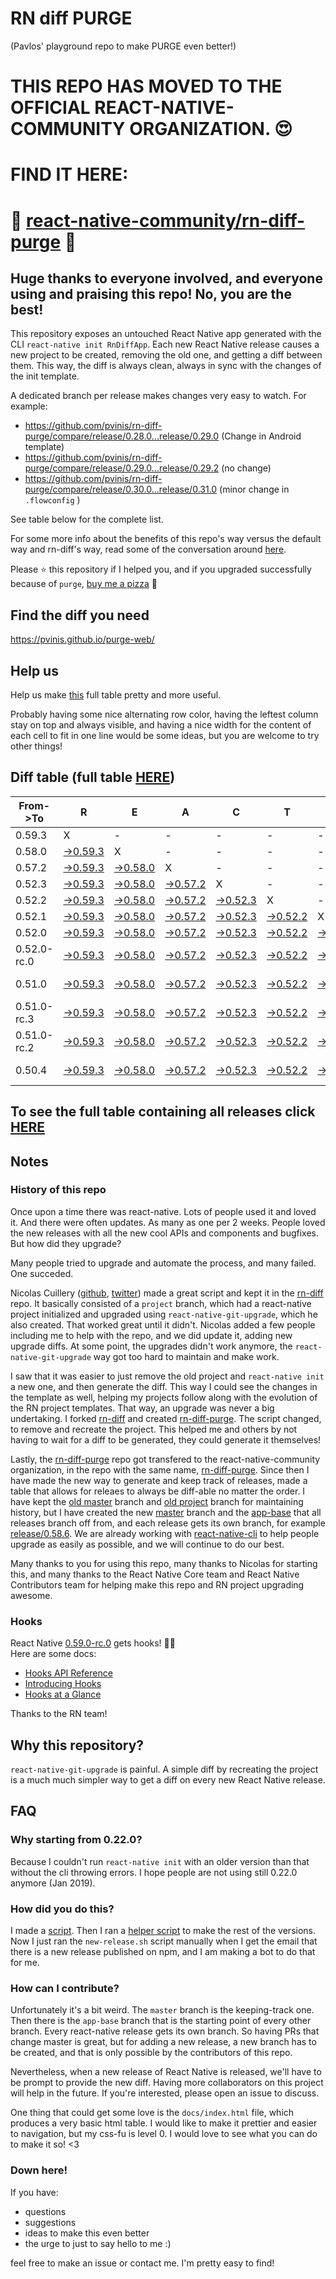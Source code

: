 # RN diff PURGE
(Pavlos' playground repo to make PURGE even better!)

# THIS REPO HAS MOVED TO THE OFFICIAL REACT-NATIVE-COMMUNITY ORGANIZATION. 😍
# FIND IT HERE:  
# 💪 [react-native-community/rn-diff-purge](https://github.com/react-native-community/rn-diff-purge) 🎉
## Huge thanks to everyone involved, and everyone using and praising this repo! No, you are the best!

This repository exposes an untouched React Native app generated with the CLI
`react-native init RnDiffApp`. Each new React Native release causes a new project to be created, removing the old one, and getting a diff between them. This way, the diff is always clean, always in sync with the changes of the init template.

A dedicated branch per release makes changes very easy
to watch. For example:

* https://github.com/pvinis/rn-diff-purge/compare/release/0.28.0...release/0.29.0
(Change in Android template)
* https://github.com/pvinis/rn-diff-purge/compare/release/0.29.0...release/0.29.2
(no change)
* https://github.com/pvinis/rn-diff-purge/compare/release/0.30.0...release/0.31.0
(minor change in `.flowconfig` )

See table below for the complete list.

For some more info about the benefits of this repo's way versus the default way and rn-diff's way, read some of the conversation around [here](https://github.com/react-native-community/discussions-and-proposals/issues/68#issuecomment-452227478).

Please :star: this repository if I helped you, and if you upgraded successfully because of `purge`, [buy me a pizza](https://www.buymeacoffee.com/DGWwHVZ4s) :pizza:

## Find the diff you need
https://pvinis.github.io/purge-web/

## Help us
Help us make [this](https://pvinis.github.io/rn-diff-purge) full table pretty and more useful.

Probably having some nice alternating row color, having the leftest column stay on top and always visible, and having a nice width for the content of each cell to fit in one line would be some ideas, but you are welcome to try other things!

## Diff table (full table [HERE](https://pvinis.github.io/rn-diff-purge))

| From->To    | R                                                                                               | E                                                                                               | A                                                                                               | C                                                                                               | T                                                                                               |                                                                                                 | N                                                                                               | A                                                                                                         | T                                                                                               | I                                                                                                         | V                                                                                                    | E   |
| ----------- | ----------------------------------------------------------------------------------------------- | ----------------------------------------------------------------------------------------------- | ----------------------------------------------------------------------------------------------- | ----------------------------------------------------------------------------------------------- | ----------------------------------------------------------------------------------------------- | ----------------------------------------------------------------------------------------------- | ----------------------------------------------------------------------------------------------- | --------------------------------------------------------------------------------------------------------- | ----------------------------------------------------------------------------------------------- | --------------------------------------------------------------------------------------------------------- | ---------------------------------------------------------------------------------------------------- | --- |
| 0.59.3      | X                                                                                               | -                                                                                               | -                                                                                               | -                                                                                               | -                                                                                               | -                                                                                               | -                                                                                               | -                                                                                                         | -                                                                                               | -                                                                                                         | -                                                                                                    | -   |
| 0.58.0      | [->0.59.3](https://github.com/pvinis/rn-diff-purge/compare/release/0.58.0..release/0.59.3)      | X                                                                                               | -                                                                                               | -                                                                                               | -                                                                                               | -                                                                                               | -                                                                                               | -                                                                                                         | -                                                                                               | -                                                                                                         | -                                                                                                    | -   |
| 0.57.2      | [->0.59.3](https://github.com/pvinis/rn-diff-purge/compare/release/0.57.2..release/0.59.3)      | [->0.58.0](https://github.com/pvinis/rn-diff-purge/compare/release/0.57.2..release/0.58.0)      | X                                                                                               | -                                                                                               | -                                                                                               | -                                                                                               | -                                                                                               | -                                                                                                         | -                                                                                               | -                                                                                                         | -                                                                                                    | -   |
| 0.52.3      | [->0.59.3](https://github.com/pvinis/rn-diff-purge/compare/release/0.52.3..release/0.59.3)      | [->0.58.0](https://github.com/pvinis/rn-diff-purge/compare/release/0.52.3..release/0.58.0)      | [->0.57.2](https://github.com/pvinis/rn-diff-purge/compare/release/0.52.3..release/0.57.2)      | X                                                                                               | -                                                                                               | -                                                                                               | -                                                                                               | -                                                                                                         | -                                                                                               | -                                                                                                         | -                                                                                                    | -   |
| 0.52.2      | [->0.59.3](https://github.com/pvinis/rn-diff-purge/compare/release/0.52.2..release/0.59.3)      | [->0.58.0](https://github.com/pvinis/rn-diff-purge/compare/release/0.52.2..release/0.58.0)      | [->0.57.2](https://github.com/pvinis/rn-diff-purge/compare/release/0.52.2..release/0.57.2)      | [->0.52.3](https://github.com/pvinis/rn-diff-purge/compare/release/0.52.2..release/0.52.3)      | X                                                                                               | -                                                                                               | -                                                                                               | -                                                                                                         | -                                                                                               | -                                                                                                         | -                                                                                                    | -   |
| 0.52.1      | [->0.59.3](https://github.com/pvinis/rn-diff-purge/compare/release/0.52.1..release/0.59.3)      | [->0.58.0](https://github.com/pvinis/rn-diff-purge/compare/release/0.52.1..release/0.58.0)      | [->0.57.2](https://github.com/pvinis/rn-diff-purge/compare/release/0.52.1..release/0.57.2)      | [->0.52.3](https://github.com/pvinis/rn-diff-purge/compare/release/0.52.1..release/0.52.3)      | [->0.52.2](https://github.com/pvinis/rn-diff-purge/compare/release/0.52.1..release/0.52.2)      | X                                                                                               | -                                                                                               | -                                                                                                         | -                                                                                               | -                                                                                                         | -                                                                                                    | -   |
| 0.52.0      | [->0.59.3](https://github.com/pvinis/rn-diff-purge/compare/release/0.52.0..release/0.59.3)      | [->0.58.0](https://github.com/pvinis/rn-diff-purge/compare/release/0.52.0..release/0.58.0)      | [->0.57.2](https://github.com/pvinis/rn-diff-purge/compare/release/0.52.0..release/0.57.2)      | [->0.52.3](https://github.com/pvinis/rn-diff-purge/compare/release/0.52.0..release/0.52.3)      | [->0.52.2](https://github.com/pvinis/rn-diff-purge/compare/release/0.52.0..release/0.52.2)      | [->0.52.1](https://github.com/pvinis/rn-diff-purge/compare/release/0.52.0..release/0.52.1)      | X                                                                                               | -                                                                                                         | -                                                                                               | -                                                                                                         | -                                                                                                    | -   |
| 0.52.0-rc.0 | [->0.59.3](https://github.com/pvinis/rn-diff-purge/compare/release/0.52.0-rc.0..release/0.59.3) | [->0.58.0](https://github.com/pvinis/rn-diff-purge/compare/release/0.52.0-rc.0..release/0.58.0) | [->0.57.2](https://github.com/pvinis/rn-diff-purge/compare/release/0.52.0-rc.0..release/0.57.2) | [->0.52.3](https://github.com/pvinis/rn-diff-purge/compare/release/0.52.0-rc.0..release/0.52.3) | [->0.52.2](https://github.com/pvinis/rn-diff-purge/compare/release/0.52.0-rc.0..release/0.52.2) | [->0.52.1](https://github.com/pvinis/rn-diff-purge/compare/release/0.52.0-rc.0..release/0.52.1) | [->0.52.0](https://github.com/pvinis/rn-diff-purge/compare/release/0.52.0-rc.0..release/0.52.0) | X                                                                                                         | -                                                                                               | -                                                                                                         | -                                                                                                    | -   |
| 0.51.0      | [->0.59.3](https://github.com/pvinis/rn-diff-purge/compare/release/0.51.0..release/0.59.3)      | [->0.58.0](https://github.com/pvinis/rn-diff-purge/compare/release/0.51.0..release/0.58.0)      | [->0.57.2](https://github.com/pvinis/rn-diff-purge/compare/release/0.51.0..release/0.57.2)      | [->0.52.3](https://github.com/pvinis/rn-diff-purge/compare/release/0.51.0..release/0.52.3)      | [->0.52.2](https://github.com/pvinis/rn-diff-purge/compare/release/0.51.0..release/0.52.2)      | [->0.52.1](https://github.com/pvinis/rn-diff-purge/compare/release/0.51.0..release/0.52.1)      | [->0.52.0](https://github.com/pvinis/rn-diff-purge/compare/release/0.51.0..release/0.52.0)      | [->0.52.0-rc.0](https://github.com/pvinis/rn-diff-purge/compare/release/0.51.0..release/0.52.0-rc.0)      | X                                                                                               | -                                                                                                         | -                                                                                                    | -   |
| 0.51.0-rc.3 | [->0.59.3](https://github.com/pvinis/rn-diff-purge/compare/release/0.51.0-rc.3..release/0.59.3) | [->0.58.0](https://github.com/pvinis/rn-diff-purge/compare/release/0.51.0-rc.3..release/0.58.0) | [->0.57.2](https://github.com/pvinis/rn-diff-purge/compare/release/0.51.0-rc.3..release/0.57.2) | [->0.52.3](https://github.com/pvinis/rn-diff-purge/compare/release/0.51.0-rc.3..release/0.52.3) | [->0.52.2](https://github.com/pvinis/rn-diff-purge/compare/release/0.51.0-rc.3..release/0.52.2) | [->0.52.1](https://github.com/pvinis/rn-diff-purge/compare/release/0.51.0-rc.3..release/0.52.1) | [->0.52.0](https://github.com/pvinis/rn-diff-purge/compare/release/0.51.0-rc.3..release/0.52.0) | [->0.52.0-rc.0](https://github.com/pvinis/rn-diff-purge/compare/release/0.51.0-rc.3..release/0.52.0-rc.0) | [->0.51.0](https://github.com/pvinis/rn-diff-purge/compare/release/0.51.0-rc.3..release/0.51.0) | X                                                                                                         | -                                                                                                    | -   |
| 0.51.0-rc.2 | [->0.59.3](https://github.com/pvinis/rn-diff-purge/compare/release/0.51.0-rc.2..release/0.59.3) | [->0.58.0](https://github.com/pvinis/rn-diff-purge/compare/release/0.51.0-rc.2..release/0.58.0) | [->0.57.2](https://github.com/pvinis/rn-diff-purge/compare/release/0.51.0-rc.2..release/0.57.2) | [->0.52.3](https://github.com/pvinis/rn-diff-purge/compare/release/0.51.0-rc.2..release/0.52.3) | [->0.52.2](https://github.com/pvinis/rn-diff-purge/compare/release/0.51.0-rc.2..release/0.52.2) | [->0.52.1](https://github.com/pvinis/rn-diff-purge/compare/release/0.51.0-rc.2..release/0.52.1) | [->0.52.0](https://github.com/pvinis/rn-diff-purge/compare/release/0.51.0-rc.2..release/0.52.0) | [->0.52.0-rc.0](https://github.com/pvinis/rn-diff-purge/compare/release/0.51.0-rc.2..release/0.52.0-rc.0) | [->0.51.0](https://github.com/pvinis/rn-diff-purge/compare/release/0.51.0-rc.2..release/0.51.0) | [->0.51.0-rc.3](https://github.com/pvinis/rn-diff-purge/compare/release/0.51.0-rc.2..release/0.51.0-rc.3) | X                                                                                                    | -   |
| 0.50.4      | [->0.59.3](https://github.com/pvinis/rn-diff-purge/compare/release/0.50.4..release/0.59.3)      | [->0.58.0](https://github.com/pvinis/rn-diff-purge/compare/release/0.50.4..release/0.58.0)      | [->0.57.2](https://github.com/pvinis/rn-diff-purge/compare/release/0.50.4..release/0.57.2)      | [->0.52.3](https://github.com/pvinis/rn-diff-purge/compare/release/0.50.4..release/0.52.3)      | [->0.52.2](https://github.com/pvinis/rn-diff-purge/compare/release/0.50.4..release/0.52.2)      | [->0.52.1](https://github.com/pvinis/rn-diff-purge/compare/release/0.50.4..release/0.52.1)      | [->0.52.0](https://github.com/pvinis/rn-diff-purge/compare/release/0.50.4..release/0.52.0)      | [->0.52.0-rc.0](https://github.com/pvinis/rn-diff-purge/compare/release/0.50.4..release/0.52.0-rc.0)      | [->0.51.0](https://github.com/pvinis/rn-diff-purge/compare/release/0.50.4..release/0.51.0)      | [->0.51.0-rc.3](https://github.com/pvinis/rn-diff-purge/compare/release/0.50.4..release/0.51.0-rc.3)      | [->0.51.0-rc.2](https://github.com/pvinis/rn-diff-purge/compare/release/0.50.4..release/0.51.0-rc.2) | X   |

## To see the full table containing all releases click [HERE](https://pvinis.github.io/rn-diff-purge)

## Notes

### History of this repo

Once upon a time there was react-native. Lots of people used it and loved it. And there were often updates. As many as one per 2 weeks. People loved the new releases with all the new cool APIs and components and bugfixes. But how did they upgrade?

Many people tried to upgrade and automate the process, and many failed. One succeded.

Nicolas Cuillery ([github](https://github.com/ncuillery), [twitter](https://twitter.com/ncuillery)) made a great script and kept it in the [rn-diff](https://github.com/ncuillery/rn-diff) repo. It basically consisted of a `project` branch, which had a react-native project initialized and upgraded using `react-native-git-upgrade`, which he also created. That worked great until it didn't. Nicolas added a few people including me to help with the repo, and we did update it, adding new upgrade diffs. At some point, the upgrades didn't work anymore, the `react-native-git-upgrade` way got too hard to maintain and make work.

I saw that it was easier to just remove the old project and `react-native init` a new one, and then generate the diff. This way I could see the changes in the template as well, helping my projects follow along with the evolution of the RN project templates. That way, an upgrade was never a big undertaking. I forked [rn-diff](https://github.com/ncuillery/rn-diff) and created [rn-diff-purge](https://github.com/pvinis/rn-diff-purge). The script changed, to remove and recreate the project. This helped me and others by not having to wait for a diff to be generated, they could generate it themselves!

Lastly, the [rn-diff-purge](https://github.com/pvinis/rn-diff-purge) repo got transfered to the react-native-community organization, in the repo with the same name, [rn-diff-purge](https://github.com/react-native-community/rn-diff-purge). Since then I have made the new way to generate and keep track of releases, made a table that allows for releaes to always be diff-able no matter the order. I have kept the [old master](https://github.com/pvinis/rn-diff-purge/tree/old/master) branch and [old project](https://github.com/pvinis/rn-diff-purge/tree/old/project) branch for maintaining history, but I have created the new [master](https://github.com/pvinis/rn-diff-purge/tree/master) branch and the [app-base](https://github.com/pvinis/rn-diff-purge/tree/app-base) that all releases branch off from, and each release gets its own branch, for example [release/0.58.6](https://github.com/pvinis/rn-diff-purge/tree/release/0.58.6). We are already working with [react-native-cli](https://github.com/react-native-community/react-native-cli) to help people upgrade as easily as possible, and we will continue to do our best.

Many thanks to you for using this repo, many thanks to Nicolas for starting this, and many thanks to the React Native Core team and React Native Contributors team for helping make this repo and RN project upgrading awesome.

### Hooks
React Native [0.59.0-rc.0](https://github.com/pvinis/rn-diff-purge#version-changes) gets hooks! 🎉🥳  
Here are some docs:
- [Hooks API Reference](https://reactjs.org/docs/hooks-reference.html)
- [Introducing Hooks](https://reactjs.org/docs/hooks-intro.html)
- [Hooks at a Glance](https://reactjs.org/docs/hooks-overview.html)

Thanks to the RN team!

## Why this repository?
`react-native-git-upgrade` is painful. A simple diff by recreating the project is a much much simpler way to get a diff on every new React Native release.

## FAQ

### Why starting from 0.22.0?

Because I couldn't run `react-native init` with an older version than that without the cli throwing errors. I hope people are not using still 0.22.0 anymore (Jan 2019).

### How did you do this?

I made a [script](https://github.com/pvinis/rn-diff-purge/blob/master/new-release.sh). Then I ran a [helper script](https://github.com/pvinis/rn-diff-purge/blob/master/new-release.sh) to make the rest of the versions.
Now I just ran the `new-release.sh` script manually when I get the email that there is a new release published on npm, and I am making a bot to do that for me.

### How can I contribute?

Unfortunately it's a bit weird. The `master` branch is the keeping-track one. Then there is the `app-base` branch that is the starting point of every other branch. Every react-native release gets its own branch. So having PRs that change master is great, but for adding a new release, a new branch has to be created, and that is only possible by the contributors of this repo.

Nevertheless, when a new release of React Native is released, we'll have to be prompt to provide
the new diff. Having more collaborators on this project will help in the future. If you're interested, please open an issue to discuss.

One thing that could get some love is the `docs/index.html` file, which produces a very basic html table. I would like to make it prettier and easier to navigation, but my css-fu is level 0. I would love to see what you can do to make it so! <3

### Down here!

If you have: 
- questions
- suggestions
- ideas to make this even better
- the urge to just to say hello to me :)

feel free to make an issue or contact me. I'm pretty easy to find!
